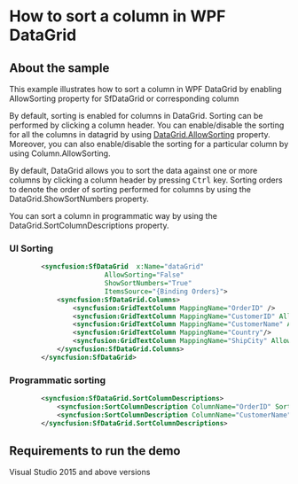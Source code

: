 # How to sort a column in WPF DataGrid
## About the sample
This example illustrates how to sort a column in WPF DataGrid by enabling AllowSorting property for SfDataGrid or corresponding column

By default, sorting is enabled for columns in DataGrid. Sorting can be performed by clicking a column header. You can enable/disable the sorting for all the columns in datagrid by using [DataGrid.AllowSorting](https://help.syncfusion.com/cr/cref_files/wpf/Syncfusion.SfGrid.WPF~Syncfusion.UI.Xaml.Grid.SfGridBase~AllowSorting.html) property. Moreover, you can also enable/disable the sorting for a particular column by using Column.AllowSorting.

By default, DataGrid allows you to sort the data against one or more columns by clicking a column header by pressing <kbd>Ctrl</kbd> key. Sorting orders to denote the order of sorting performed for columns by using the DataGrid.ShowSortNumbers property.

You can sort a column in programmatic way by using the DataGrid.SortColumnDescriptions property.

### UI Sorting
```xml
        <syncfusion:SfDataGrid  x:Name="dataGrid" 
                        AllowSorting="False"
                        ShowSortNumbers="True"
                        ItemsSource="{Binding Orders}">
            <syncfusion:SfDataGrid.Columns>
                <syncfusion:GridTextColumn MappingName="OrderID" />
                <syncfusion:GridTextColumn MappingName="CustomerID" AllowSorting="True"/>
                <syncfusion:GridTextColumn MappingName="CustomerName" AllowSorting="True"/>
                <syncfusion:GridTextColumn MappingName="Country"/>
                <syncfusion:GridTextColumn MappingName="ShipCity" AllowSorting="True"/>
            </syncfusion:SfDataGrid.Columns>
        </syncfusion:SfDataGrid>
```
### Programmatic sorting

```xml
        <syncfusion:SfDataGrid.SortColumnDescriptions>
            <syncfusion:SortColumnDescription ColumnName="OrderID" SortDirection="Ascending" />
            <syncfusion:SortColumnDescription ColumnName="CustomerName" SortDirection="Descending" />
        </syncfusion:SfDataGrid.SortColumnDescriptions>
```


## Requirements to run the demo
Visual Studio 2015 and above versions
